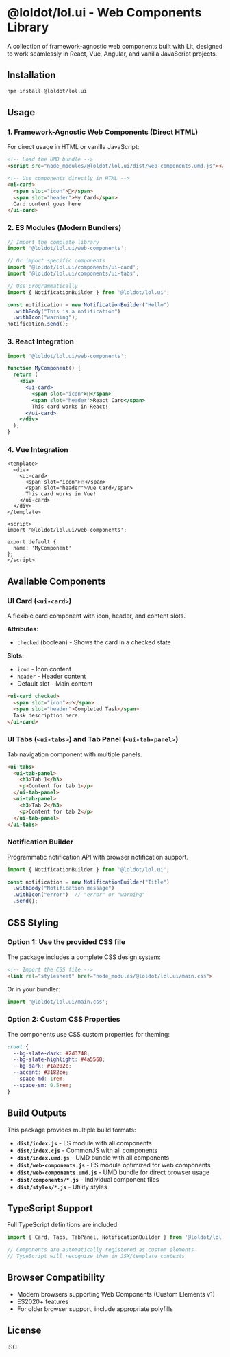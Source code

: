 # @loldot/lol.ui - Web Components Library

A collection of framework-agnostic web components built with Lit, designed to work seamlessly in React, Vue, Angular, and vanilla JavaScript projects.

## Installation

```bash
npm install @loldot/lol.ui
```

## Usage

### 1. Framework-Agnostic Web Components (Direct HTML)

For direct usage in HTML or vanilla JavaScript:

```html
<!-- Load the UMD bundle -->
<script src="node_modules/@loldot/lol.ui/dist/web-components.umd.js"></script>

<!-- Use components directly in HTML -->
<ui-card>
  <span slot="icon">🎯</span>
  <span slot="header">My Card</span>
  Card content goes here
</ui-card>
```

### 2. ES Modules (Modern Bundlers)

```javascript
// Import the complete library
import '@loldot/lol.ui/web-components';

// Or import specific components
import '@loldot/lol.ui/components/ui-card';
import '@loldot/lol.ui/components/ui-tabs';

// Use programmatically
import { NotificationBuilder } from '@loldot/lol.ui';

const notification = new NotificationBuilder("Hello")
  .withBody("This is a notification")
  .withIcon("warning");
notification.send();
```

### 3. React Integration

```jsx
import '@loldot/lol.ui/web-components';

function MyComponent() {
  return (
    <div>
      <ui-card>
        <span slot="icon">📱</span>
        <span slot="header">React Card</span>
        This card works in React!
      </ui-card>
    </div>
  );
}
```

### 4. Vue Integration

```vue
<template>
  <div>
    <ui-card>
      <span slot="icon">🔥</span>
      <span slot="header">Vue Card</span>
      This card works in Vue!
    </ui-card>
  </div>
</template>

<script>
import '@loldot/lol.ui/web-components';

export default {
  name: 'MyComponent'
};
</script>
```

## Available Components

### UI Card (`<ui-card>`)

A flexible card component with icon, header, and content slots.

**Attributes:**
- `checked` (boolean) - Shows the card in a checked state

**Slots:**
- `icon` - Icon content
- `header` - Header content  
- Default slot - Main content

```html
<ui-card checked>
  <span slot="icon">✅</span>
  <span slot="header">Completed Task</span>
  Task description here
</ui-card>
```

### UI Tabs (`<ui-tabs>`) and Tab Panel (`<ui-tab-panel>`)

Tab navigation component with multiple panels.

```html
<ui-tabs>
  <ui-tab-panel>
    <h3>Tab 1</h3>
    <p>Content for tab 1</p>
  </ui-tab-panel>
  <ui-tab-panel>
    <h3>Tab 2</h3>
    <p>Content for tab 2</p>
  </ui-tab-panel>
</ui-tabs>
```

### Notification Builder

Programmatic notification API with browser notification support.

```javascript
import { NotificationBuilder } from '@loldot/lol.ui';

const notification = new NotificationBuilder("Title")
  .withBody("Notification message")
  .withIcon("error")  // "error" or "warning"
  .send();
```

## CSS Styling

### Option 1: Use the provided CSS file

The package includes a complete CSS design system:

```html
<!-- Import the CSS file -->
<link rel="stylesheet" href="node_modules/@loldot/lol.ui/main.css">
```

Or in your bundler:

```javascript
import '@loldot/lol.ui/main.css';
```

### Option 2: Custom CSS Properties

The components use CSS custom properties for theming:

```css
:root {
  --bg-slate-dark: #2d3748;
  --bg-slate-highlight: #4a5568;
  --bg-dark: #1a202c;
  --accent: #3182ce;
  --space-md: 1rem;
  --space-sm: 0.5rem;
}
```

## Build Outputs

This package provides multiple build formats:

- **`dist/index.js`** - ES module with all components
- **`dist/index.cjs`** - CommonJS with all components  
- **`dist/index.umd.js`** - UMD bundle with all components
- **`dist/web-components.js`** - ES module optimized for web components
- **`dist/web-components.umd.js`** - UMD bundle for direct browser usage
- **`dist/components/*.js`** - Individual component files
- **`dist/styles/*.js`** - Utility styles

## TypeScript Support

Full TypeScript definitions are included:

```typescript
import { Card, Tabs, TabPanel, NotificationBuilder } from '@loldot/lol.ui';

// Components are automatically registered as custom elements
// TypeScript will recognize them in JSX/template contexts
```

## Browser Compatibility

- Modern browsers supporting Web Components (Custom Elements v1)
- ES2020+ features
- For older browser support, include appropriate polyfills

## License

ISC